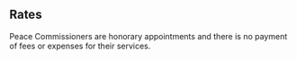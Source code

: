 ##  Rates

Peace Commissioners are honorary appointments and there is no payment of fees
or expenses for their services.
